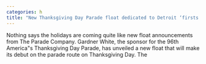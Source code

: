 ```yaml
---
categories: h
title: "New Thanksgiving Day Parade float dedicated to Detroit ‘firsts’"
---
```


      
      

      
         
 Nothing says the holidays are coming quite like new float announcements from The Parade Company. Gardner White, the sponsor for the 96th America"s Thanksgiving Day Parade, has unveiled a new float that will make its debut on the parade route on Thanksgiving Day. The